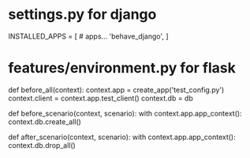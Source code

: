 # settings.py for django
INSTALLED_APPS = [
    # apps...
    'behave_django',
]


# features/environment.py for flask
def before_all(context):
    context.app = create_app('test_config.py')
    context.client = context.app.test_client()
    context.db = db

def before_scenario(context, scenario):
    with context.app.app_context():
        context.db.create_all()

def after_scenario(context, scenario):
    with context.app.app_context():
        context.db.drop_all()